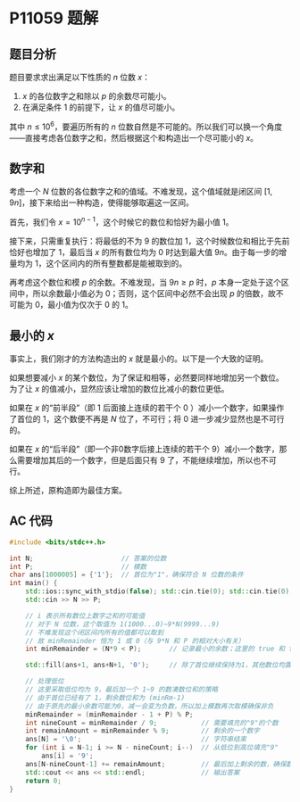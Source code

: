# P11059 题解
## 题目分析
题目要求求出满足以下性质的 $n$ 位数 $x$：
1. $x$ 的各位数字之和除以 $p$ 的余数尽可能小。
1. 在满足条件 1 的前提下，让 $x$ 的值尽可能小。

其中 $n\leq10^6$，要遍历所有的 $n$ 位数自然是不可能的。所以我们可以换一个角度——直接考虑各位数字之和，然后根据这个和构造出一个尽可能小的 $x$。
## 数字和
考虑一个 $N$ 位数的各位数字之和的值域。不难发现，这个值域就是闭区间 $\left[1, 9n\right]$，接下来给出一种构造，使得能够取遍这一区间。

首先，我们令 $x=10^{n-1}$，这个时候它的数位和恰好为最小值 $1$。

接下来，只需重复执行：将最低的不为 $9$ 的数位加 $1$，这个时候数位和相比于先前恰好也增加了 $1$，最后当 $x$ 的所有数位均为  $0$ 时达到最大值 $9n$。由于每一步的增量均为 $1$，这个区间内的所有整数都是能被取到的。

再考虑这个数位和模 $p$ 的余数。不难发现，当 $9n\geq p$ 时，$p$ 本身一定处于这个区间中，所以余数最小值必为 $0$；否则，这个区间中必然不会出现 $p$ 的倍数，故不可能为 $0$，最小值为仅次于 $0$ 的 $1$。
## 最小的 $x$
事实上，我们刚才的方法构造出的 $x$ 就是最小的。以下是一个大致的证明。

如果想要减小 $x$ 的某个数位，为了保证和相等，必然要同样地增加另一个数位。为了让 $x$ 的值减小，显然应该让增加的数位比减小的数位更低。

如果在 $x$ 的“前半段”（即 $1$ 后面接上连续的若干个 $0$ ）减小一个数字，如果操作了首位的 $1$，这个数便不再是 $N$ 位了，不可行；将 $0$ 进一步减少显然也是不可行的。

如果在 $x$ 的“后半段”（即一个非0数字后接上连续的若干个 $9$）减小一个数字，那么需要增加其后的一个数字，但是后面只有 $9$ 了，不能继续增加，所以也不可行。

综上所述，原构造即为最佳方案。

## AC 代码
```cpp
#include <bits/stdc++.h>

int N;                      // 答案的位数
int P;                      // 模数
char ans[1000005] = {'1'};  // 首位为"1"，确保符合 N 位数的条件
int main() {
    std::ios::sync_with_stdio(false); std::cin.tie(0); std::cin.tie(0);  // 加速输入输出
    std::cin >> N >> P;

    // i 表示所有数位上数字之和的可能值
    // 对于 N 位数，这个取值为 1(1000...0)~9*N(9999...9)
    // 不难发现这个闭区间内所有的值都可以取到
    // 故 minRemainder 恒为 1 或 0（与 9*N 和 P 的相对大小有关）
    int minRemainder = (N*9 < P);       // 记录最小的余数；这里的 true 和 false 会分别隐式转换为 1 和 0

    std::fill(ans+1, ans+N+1, '0');     // 除了首位继续保持为1，其他数位均置0

    // 处理低位
    // 这里采取低位均为 9，最后加一个 1~9 的数凑数位和的策略
    // 由于首位已经有了 1，剩余数位和为 (minRm-1)
    // 由于原先的最小余数可能为0，减一会变为负数，所以加上模数再次取模确保非负
    minRemainder = (minRemainder - 1 + P) % P;
    int nineCount = minRemainder / 9;           // 需要填充的"9"的个数
    int remainAmount = minRemainder % 9;        // 剩余的一个数字
    ans[N] = '\0';                              // 字符串结束
    for (int i = N-1; i >= N - nineCount; i--)  // 从低位到高位填充"9"
        ans[i] = '9';
    ans[N-nineCount-1] += remainAmount;         // 最后加上剩余的数，确保数位和依然为 minRemainder
    std::cout << ans << std::endl;              // 输出答案
    return 0;
}
```